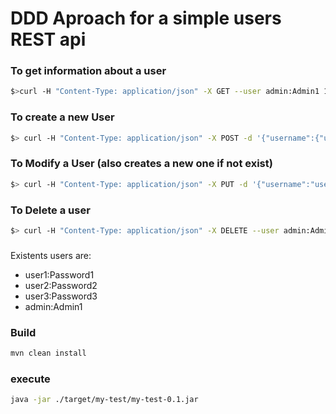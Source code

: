 # DDD Aproach for a simple users REST api

### To get information about a user

```sh
$>curl -H "Content-Type: application/json" -X GET --user admin:Admin1 127.0.0.1:8000/api/user/user1 -v
```

### To create a new User 

```sh
$> curl -H "Content-Type: application/json" -X POST -d '{"username":{"useridentity":"user4"},"password":"Password4","roles":{roles:[ROLE_1]}}' --user admin:Admin1 127.0.0.1:8000/api/user/create -v
```

### To Modify a User (also creates a new one if not exist)

```sh
$> curl -H "Content-Type: application/json" -X PUT -d '{"username":"user4","password":"Password4","roles":{roles:[ROLE_1,ROLE_2]}}' --user admin:Admin1 127.0.0.1:8000/api/user/modify -v
```

### To Delete a user

```sh
$> curl -H "Content-Type: application/json" -X DELETE --user admin:Admin1 127.0.0.1:8000/api/user/delete/user4 -v
```

###

Existents users are:

* user1:Password1
* user2:Password2
* user3:Password3
* admin:Admin1

### Build

```sh
mvn clean install
```

### execute

```sh
java -jar ./target/my-test/my-test-0.1.jar
```





